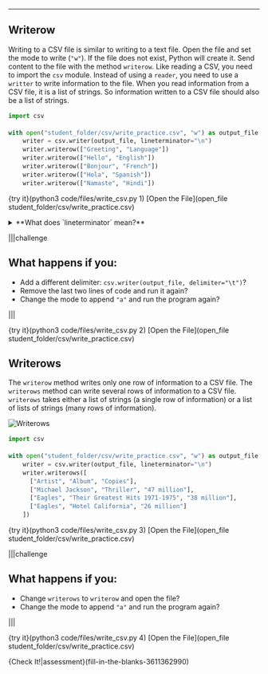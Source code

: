----------

## Writerow

Writing to a CSV file is similar to writing to a text file. Open the file and set the mode to write (`"w"`). If the file does not exist, Python will create it. Send content to the file with the method `writerow`. Like reading a CSV, you need to import the `csv` module. Instead of using a `reader`, you need to use a `writter` to write information to the file. When you read information from a CSV file, it is a list of strings. So information written to a CSV file should also be a list of strings.

```python
import csv

with open("student_folder/csv/write_practice.csv", "w") as output_file:
    writer = csv.writer(output_file, lineterminator="\n")
    writer.writerow(["Greeting", "Language"])
    writer.writerow(["Hello", "English"])
    writer.writerow(["Bonjour", "French"])
    writer.writerow(["Hola", "Spanish"])
    writer.writerow(["Namaste", "Hindi"])
```

{try it}(python3 code/files/write_csv.py 1)
[Open the File](open_file student_folder/csv/write_practice.csv)

<details><summary>**What does `lineterminator` mean?**</summary>The `csv` writer ends each line with the escape characters `\r\n`. The combination of two different escape characters causes the following warning.<img src=".guides/images/lineterminator.png" />Changing the `lineterminator` to `\n` will remove this warning because there will only be one escape character at the end of each line.</details>

|||challenge
## What happens if you:
* Add a different delimiter: `csv.writer(output_file, delimiter="\t")`?
* Remove the last two lines of code and run it again?
* Change the mode to append `"a"` and run the program again?

|||

{try it}(python3 code/files/write_csv.py 2)
[Open the File](open_file student_folder/csv/write_practice.csv)

## Writerows

The `writerow` method writes only one row of information to a CSV file. The `writerows` method can write several rows of information to a CSV file. `writerows` takes either a list of strings (a single row of information) or a list of lists of strings (many rows of information).

![Writerows](.guides/images/writerows.png)

```python
import csv

with open("student_folder/csv/write_practice.csv", "w") as output_file:
    writer = csv.writer(output_file, lineterminator="\n")
    writer.writerows([
      ["Artist", "Album", "Copies"],
      ["Michael Jackson", "Thriller", "47 million"],
      ["Eagles", "Their Greatest Hits 1971-1975", "38 million"],
      ["Eagles", "Hotel California", "26 million"]
    ])
```

{try it}(python3 code/files/write_csv.py 3)
[Open the File](open_file student_folder/csv/write_practice.csv)

|||challenge
## What happens if you:
* Change `writerows` to `writerow` and open the file?
* Change the mode to append `"a"` and run the program again?

|||

{try it}(python3 code/files/write_csv.py 4)
[Open the File](open_file student_folder/csv/write_practice.csv)

{Check It!|assessment}(fill-in-the-blanks-3611362990)

